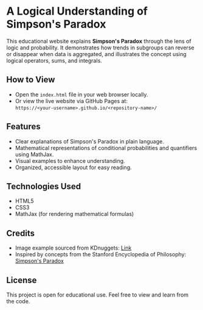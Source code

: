 # A Logical Understanding of Simpson's Paradox

This educational website explains **Simpson's Paradox** through the lens of logic and probability. It demonstrates how trends in subgroups can reverse or disappear when data is aggregated, and illustrates the concept using logical operators, sums, and integrals.

## How to View

- Open the `index.html` file in your web browser locally.  
- Or view the live website via GitHub Pages at:  
  `https://<your-username>.github.io/<repository-name>/`

## Features

- Clear explanations of Simpson's Paradox in plain language.  
- Mathematical representations of conditional probabilities and quantifiers using MathJax.  
- Visual examples to enhance understanding.  
- Organized, accessible layout for easy reading.

## Technologies Used

- HTML5  
- CSS3  
- MathJax (for rendering mathematical formulas)

## Credits

- Image example sourced from KDnuggets: [Link](https://www.kdnuggets.com/wp-content/uploads/arya_simpson_paradox_implications_data_science_1.png)  
- Inspired by concepts from the Stanford Encyclopedia of Philosophy: [Simpson's Paradox](https://plato.stanford.edu/entries/paradox-simpson/)

## License

This project is open for educational use. Feel free to view and learn from the code.
